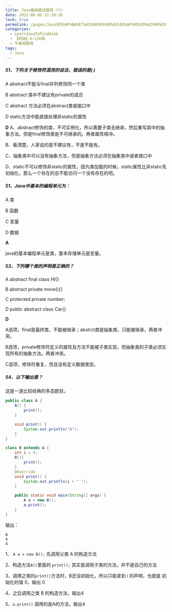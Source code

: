 ```yaml
---
title: Java基础面试题库（六）
date: 2022-06-02 11:18:16
lock: true
permalink: /pages/Java%E5%9F%BA%E7%A1%80%E9%9D%A2%E8%AF%95%E9%A2%98%E5%BA%93%EF%BC%88%E5%85%AD%EF%BC%89
categories: 
  - LearnJavaToFindAJob
  - 【初级】6~12k档
  - 牛客网题库
tags: 
  - Java
---
```

##### 51、下列关于修饰符混用的说法，错误的是( )

A	abstract不能与final并列修饰同一个类

B	abstract 类中不建议有private的成员

C	abstract 方法必须在abstract类或接口中

D	static方法中能直接处理非static的属性



**D**
A、abstract修饰的类，不可实例化，所以需要子类去继承，然后重写其中的抽象方法。但是final修饰类是不可继承的。两者属性相冲。

B、看清楚，人家说的是不建议有，不是不能有。

C、抽象类中可以没有抽象方法，但是抽象方法必须在抽象类中或者接口中

D、static不可以修饰非static的属性，因为类加载的时候，static属性比非static先初始化，那么一个存在的总不能访问一个没有存在的吧。



##### 51、Java中基本的编程单元为：

A	类

B	函数

C	变量

D	数据



 **A**

java的基本编程单元是类，基本存储单元是变量。



##### 53、下列哪个类的声明是正确的？

A	abstract final class HI{}

B	abstract private move(){}

C	protected private number;

D	public abstract class Car{}



**D**

A选项，final是最终类，不能被继承；abstrct类是抽象类，只能被继承，两者冲突。 

B选项，private修饰符定义的属性及方法不能被子类实现，而抽象类的子类必须实现所有的抽象方法。两者冲突。 

C选项，修饰符重复，而且没有定义数据类型。 



##### 54、以下输出是？

这是一道比较经典的多态题目。

```java
public class A {
    A() {
        print();
    }

    void print() {
        System.out.println("A");
    }
}

class B extends A {
    int i = 4;
 	B(){
        print();
    }
    @Override
    void print() {
        System.out.println(i + " ");
    }

    public static void main(String[] args) {
        A a = new B();
        a.print();
    }
}
```

输出：

```
0 
4 
4
```

1、 `A a = new B();` 先调用父类 A 的构造方法

2、构造方法`A()`里面的 `print();` 其实是调用子类的方法，并不是自己的方法

3、调用之类的`print()`方法时，B还没初始化，所以只能拿到 i 的声明，也就是 初始化的值 0，输出 0

4、之后调用之类 B 的构造方法，输出4

5、`a.print()` 调用的是A的方法，输出4